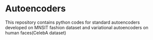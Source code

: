 # Autoencoders
This repository contains python codes for standard autoencoders developed on MNSIT fashion dataset and variational autoencoders on human faces(CelebA dataset)
